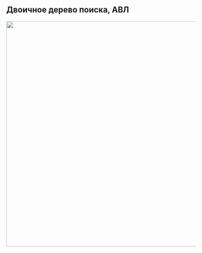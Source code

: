 <h2>Двоичное дерево поиска, АВЛ</h2>
<img src="https://github.com/letov/data-structures-and-algorithms-course-solutions/blob/main/15-BST-AVL/images/1.png?raw=true" width="600">
